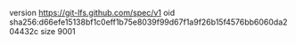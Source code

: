version https://git-lfs.github.com/spec/v1
oid sha256:d66efe15138bf1c0eff1b75e8039f99d67f1a9f26b15f4576bb6060da204432c
size 9001
